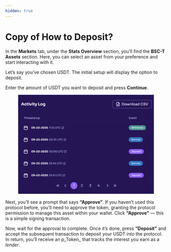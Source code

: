 ```yaml
---
hidden: true
---
```


# Copy of How to Deposit?

In the **Markets** tab, under the **Stats Overview** section, you’ll find the **BSC-T Assets** section. Here, you can select an asset from your preference and start interacting with it.

Let’s say you’ve chosen USDT. The initial setup will display the option to deposit.

Enter the amount of USDT you want to deposit and press **Continue**.

<figure><img src="../.gitbook/assets/image (11).png" alt=""><figcaption></figcaption></figure>

Next, you’ll see a prompt that says **“Approve”**. If you haven’t used this protocol before, you’ll need to approve the token, granting the protocol permission to manage this asset within your wallet. Click **“Approve”** — this is a simple signing transaction.

Now, wait for the approval to complete. Once it’s done, press **“Deposit”** and accept the subsequent transaction to deposit your USDT into the protocol. In return, you’ll receive an p\_Token\_ that tracks the interest you earn as a _lender_.
